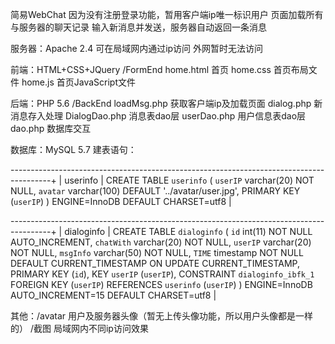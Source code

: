 简易WebChat
因为没有注册登录功能，暂用客户端ip唯一标识用户
页面加载所有与服务器的聊天记录
输入新消息并发送，服务器自动返回一条消息

服务器：Apache 2.4
        可在局域网内通过ip访问
        外网暂时无法访问

前端：HTML+CSS+JQuery /FormEnd
      home.html 首页
      home.css 首页布局文件
      home.js 首页JavaScript文件

后端：PHP 5.6 /BackEnd
      loadMsg.php 获取客户端ip及加载页面
      dialog.php 新消息存入处理
      DialogDao.php 消息表dao层
      userDao.php 用户信息表dao层
      dao.php 数据库交互


数据库：MySQL 5.7
建表语句：

----------------------------------------------------------------------------------------+
| userinfo | CREATE TABLE `userinfo` (
  `userIP` varchar(20) NOT NULL,
  `avatar` varchar(100) DEFAULT '../avatar/user.jpg',
  PRIMARY KEY (`userIP`)
) ENGINE=InnoDB DEFAULT CHARSET=utf8 |


----------------------------------------------------------------------------------------+
| dialoginfo | CREATE TABLE `dialoginfo` (
  `id` int(11) NOT NULL AUTO_INCREMENT,
  `chatWith` varchar(20) NOT NULL,
  `userIP` varchar(20) NOT NULL,
  `msgInfo` varchar(50) NOT NULL,
  `TIME` timestamp NOT NULL DEFAULT CURRENT_TIMESTAMP ON UPDATE CURRENT_TIMESTAMP,
  PRIMARY KEY (`id`),
  KEY `userIP` (`userIP`),
  CONSTRAINT `dialoginfo_ibfk_1` FOREIGN KEY (`userIP`) REFERENCES `userinfo` (`userIP`)
) ENGINE=InnoDB AUTO_INCREMENT=15 DEFAULT CHARSET=utf8 |	


其他：/avatar
      用户及服务器头像（暂无上传头像功能，所以用户头像都是一样的）
     /截图
      局域网内不同ip访问效果

